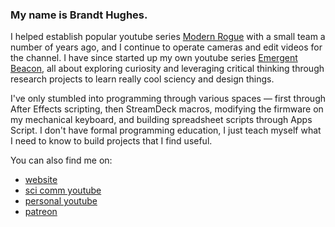 ### My name is Brandt Hughes.

I helped establish popular youtube series [Modern Rogue](https://youtube.com/modernrogue) with a small team a number of years ago, and I continue to operate cameras and edit videos for the channel. I have since started up my own youtube series [Emergent Beacon](https://youtube.com/emergentbeacon), all about exploring curiosity and leveraging critical thinking through research projects to learn really cool sciency and design things.

I've only stumbled into programming through various spaces — first through After Effects scripting, then StreamDeck macros, modifying the firmware on my mechanical keyboard, and building spreadsheet scripts through Apps Script. I don't have formal programming education, I just teach myself what I need to know to build projects that I find useful.

You can also find me on:
- [website](https://emergentbeacon.com)
- [sci comm youtube](https://youtube.com/emergentbeacon)
- [personal youtube](https://youtube.com/gatowag)
- [patreon](https://patreon.com/emergentbeacon)